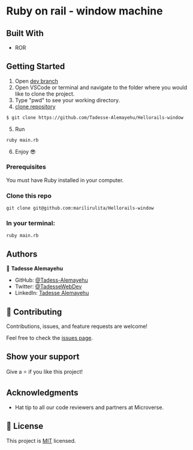 # Ruby on rail - window machine

## Built With

- ROR

## Getting Started

1. Open [dev branch](https://github.com/Tadesse-Alemayehu/Hellorails-window)
2. Open VSCode or terminal and navigate to the folder where you would like to clone the project.
3. Type "pwd" to see your working directory.
4. [clone repository](https://github.com/Tadesse-Alemayehu/Hellorails-window)

```bash
$ git clone https://github.com/Tadesse-Alemayehu/Hellorails-window
```

5. Run

```bash
ruby main.rb
```

6. Enjoy 😎

### Prerequisites

You must have Ruby installed in your computer.

### Clone this repo

`git clone git@github.com:marilirulita/Hellorails-window`

### In your terminal:

`ruby main.rb`

## Authors

👤 **Tadesse Alemayehu**

- GitHub: [@Tadess-Alemayehu](https://github.com/Tadesse-Alemayehu)
- Twitter: [@TadesseWebDev](https://twitter.com/TadesseWebDev)
- LinkedIn: [Tadesse Alemayehu](https://www.linkedin.com/in/tadesse-alemayehu-60141a221/)

## 🤝 Contributing

Contributions, issues, and feature requests are welcome!

Feel free to check the [issues page](../../issues/).

## Show your support

Give a ⭐️ if you like this project!

## Acknowledgments

- Hat tip to all our code reviewers and partners at Microverse.

## 📝 License

This project is [MIT](./LICENSE) licensed.
